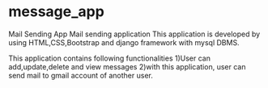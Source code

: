 # message_app
Mail Sending App
Mail sending application This application is developed by using HTML,CSS,Bootstrap and django framework with mysql DBMS.

This application contains following functionalities 
1)User can add,update,delete and view messages 
2)with this application, user can send mail to gmail account of another user.
